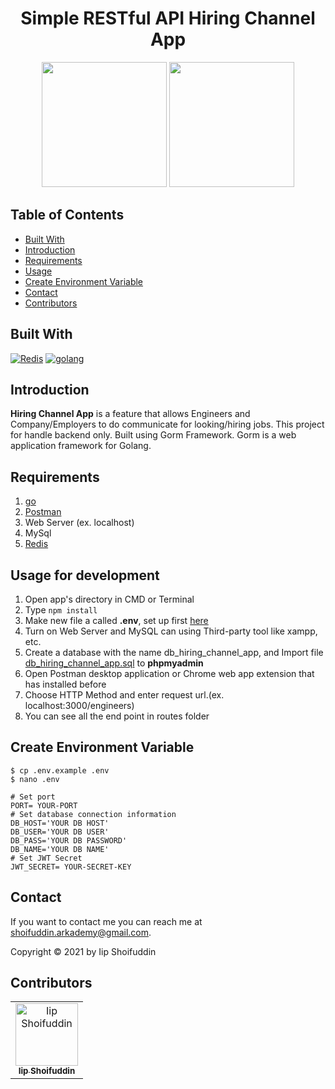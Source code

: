 <h1 align="center">Simple RESTful API Hiring Channel App</h1>
<p align="center">
  <img height="200" src="https://blog.golang.org/go-brand/Go-Logo/PNG/Go-Logo_Aqua.png"/>
  <img height ="200" src="https://download.logo.wine/logo/Redis/Redis-Logo.wine.png"/>
</p>

## Table of Contents

- [Built With](#built-with)
- [Introduction](#introduction)
- [Requirements](#requirements)
- [Usage](#usage-for-development)
- [Create Environment Variable](#create-environment-variable)
- [Contact](#contact)
- [Contributors](#contributors)

## Built With

[![Redis](https://img.shields.io/badge/Redis-v%206.15.9-%23D6062)](https://redis.io/)
[![golang](https://img.shields.io/badge/go-v%201.16-skyblue)](https://golang.org/)

## Introduction

<b>Hiring Channel App</b> is a feature that allows Engineers and Company/Employers to do communicate for looking/hiring jobs. This project for handle backend only. Built using Gorm Framework.
Gorm is a web application framework for Golang.

## Requirements

1. <a href="https://www.npmjs.com/">go</a>
2. <a href="https://www.getpostman.com/">Postman</a>
3. Web Server (ex. localhost)
4. MySql
5. [Redis](https://redis.io/)

## Usage for development

1. Open app's directory in CMD or Terminal
2. Type `npm install`
3. Make new file a called **.env**, set up first [here](#create-environment-variable)
4. Turn on Web Server and MySQL can using Third-party tool like xampp, etc.
5. Create a database with the name db_hiring_channel_app, and Import file [db_hiring_channel_app.sql](db_hiring_channel_app.sql) to **phpmyadmin**
6. Open Postman desktop application or Chrome web app extension that has installed before
7. Choose HTTP Method and enter request url.(ex. localhost:3000/engineers)
8. You can see all the end point in routes folder

## Create Environment Variable

```
$ cp .env.example .env
$ nano .env
```

```
# Set port
PORT= YOUR-PORT
# Set database connection information
DB_HOST='YOUR DB HOST'
DB_USER='YOUR DB USER'
DB_PASS='YOUR DB PASSWORD'
DB_NAME='YOUR DB NAME'
# Set JWT Secret
JWT_SECRET= YOUR-SECRET-KEY
```

## Contact

If you want to contact me you can reach me at <shoifuddin.arkademy@gmail.com>.

Copyright © 2021 by Iip Shoifuddin

## Contributors

<center>
  <table>
    <tr>
      <td align="center">
        <a href="https://github.com/iipshoifuddin">
          <img width="100" src="https://github.githubassets.com/images/modules/logos_page/Octocat.png" alt="Iip Shoifuddin"><br/>
          <sub><b>Iip Shoifuddin</b></sub>
        </a>
      </td>
    </tr>
  </table>
</center>
